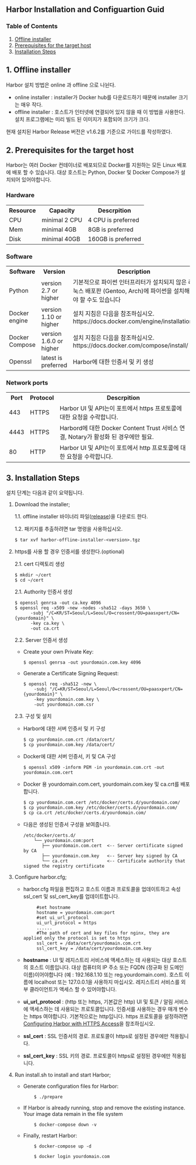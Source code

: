 ## Harbor Installation and Configuartion Guid

### Table of Contents
1. [Offline installer](#1)
2. [Prerequisites for the target host](#2)
3. [Installation Steps](#3)


## <div id='1'/> 1. Offline installer
Harbor 설치 방법은 online 과 offline 으로 나뉜다.<br>
 - online installer  : installer가 Docker hub를 다운로드하기 때문에 installer 크기는 매우 작다.
 - offline installer : 호스트가 인터넷에 연결되어 있지 않을 때 이 방법을 사용한다. 설치 프로그램에는 미리 빌드 된 이미지가 포함되어 크기가 크다.
 
현재 설치된 Harbor Release 버전은 v1.6.2를 기준으로 가이드를 작성하였다.<br>
 
## <div id='2'/> 2. Prerequisites for the target host

Harbor는 여러 Docker 컨테이너로 배포되므로 Docker를 지원하는 모든 Linux 배포에 배포 할 수 있습니다. 대상 호스트는 Python, Docker 및 Docker Compose가 설치되어 있어야합니다.

### Hardware
<table>
  <tr>
    <th>Resource</th>
    <th>Capacity</th>
    <th>Descrpition</th>
  </tr>
  <tr>
    <td>CPU</td>
    <td>minimal 2 CPU</td>
    <td>4 CPU is preferred</td>
  </tr>
  <tr>
    <td>Mem</td>
    <td>minimal 4GB</td>
    <td>8GB is preferred</td>
  </tr>
  <tr>
    <td>Disk</td>
    <td>minimal 40GB</td>
    <td>160GB is preferred</td>
  </tr>
</table>

### Software
<table>
  <tr>
    <th>Software</th>
    <th>Version</th>
    <th>Description</th>
  </tr>
  <tr>
    <td>Python</td>
    <td>version 2.7 or higher</td>
    <td>기본적으로 파이썬 인터프리터가 설치되지 않은 리눅스 배포판 (Gentoo, Arch)에 파이썬을 설치해야 할 수도 있습니다</td>
  </tr>
  <tr>
    <td>Docker engine</td>
    <td>version 1.10 or higher</td>
    <td>설치 지침은 다음을 참조하십시오. https://docs.docker.com/engine/installation/</td>
  </tr>
  <tr>
    <td>Docker Compose</td>
    <td>version 1.6.0 or higher</td>
    <td>설치 지침은 다음을 참조하십시오. https://docs.docker.com/compose/install/</td>
  </tr>
  <tr>
    <td>Openssl</td>
    <td>latest is preferred</td>
    <td>Harbor에 대한 인증서 및 키 생성</td>
  </tr>
</table>

### Network ports
<table>
  <tr>
    <th>Port</th>
    <th>Protocol</th>
    <th>Descrpition</th>
  </tr>
  <tr>
    <td>443</td>
    <td>HTTPS</td>
    <td>Harbor UI 및 API는이 포트에서 https 프로토콜에 대한 요청을 수락합니다.</td>
  </tr>
  <tr>
    <td>4443</td>
    <td>HTTPS</td>
    <td>Harbord에 대한 Docker Content Trust 서비스 연결, Notary가 활성화 된 경우에만 필요.</td>
  </tr>
  <tr>
    <td>80</td>
    <td>HTTP</td>
    <td>Harbor UI 및 API는이 포트에서 http 프로토콜에 대한 요청을 수락합니다.</td>
  </tr>
</table>

## <div id='3'/> 3. Installation Steps

설치 단계는 다음과 같이 요약됩니다.

1. Download the installer;<br/>
   
   1.1. offline installer 바이너리 파일([release](https://storage.googleapis.com/harbor-releases/release-1.6.0/harbor-offline-installer-v1.6.2.tgz))을 다운로드 한다.

   1.2.  패키지를 추출하려면 tar 명령을 사용하십시오.
      
       $ tar xvf harbor-offline-installer-<version>.tgz
 
2. https를 사용 할 경우 인증서를 생성한다.(optional)
   
   2.1. cert 디렉토리 생성
        
       $ mkdir ~/cert
       $ cd ~/cert
   
   2.1. Authority 인증서 생성
        
       $ openssl genrsa -out ca.key 4096
       $ openssl req -x509 -new -nodes -sha512 -days 3650 \
             -subj "/C=KR/ST=Seoul/L=Seoul/O=crossent/OU=paasxpert/CN={yourdomain}" \
             -key ca.key \
             -out ca.crt
             
   2.2. Server 인증서 생성
        
      - Create your own Private Key:
          
            $ openssl genrsa -out yourdomain.com.key 4096
      
      - Generate a Certificate Signing Request:
         
            $ openssl req -sha512 -new \
                -subj "/C=KR/ST=Seoul/L=Seoul/O=crossent/OU=paasxpert/CN={yourdomain}" \
                -key yourdomain.com.key \
                -out yourdomain.com.csr 
                
   2.3. 구성 및 설치
      - Harbor에 대한 서버 인증서 및 키 구성
       
            $ cp yourdomain.com.crt /data/cert/
            $ cp yourdomain.com.key /data/cert/ 

      - Docker에 대한 서버 인증서, 키 및 CA 구성
            
            $ openssl x509 -inform PEM -in yourdomain.com.crt -out yourdomain.com.cert
      
      - Docker 용 yourdomain.com.cert, yourdomain.com.key 및 ca.crt를 배포합니다.
      
            $ cp yourdomain.com.cert /etc/docker/certs.d/yourdomain.com/
            $ cp yourdomain.com.key /etc/docker/certs.d/yourdomain.com/
            $ cp ca.crt /etc/docker/certs.d/yourdomain.com/
      
      - 다음은 생성된 인증서 구성을 보여줍니다.
            
            /etc/docker/certs.d/
                └── yourdomain.com:port   
                   ├── yourdomain.com.cert  <-- Server certificate signed by CA
                   ├── yourdomain.com.key   <-- Server key signed by CA
                   └── ca.crt               <-- Certificate authority that signed the registry certificate

3. Configure harbor.cfg;
   - harbor.cfg 파일을 편집하고 호스트 이름과 프로토콜을 업데이트하고 속성 ssl_cert 및 ssl_cert_key를 업데이트합니다.
     
              #set hostname
              hostname = yourdomain.com:port
              #set ui_url_protocol
              ui_url_protocol = https
              ......
              #The path of cert and key files for nginx, they are applied only the protocol is set to https 
              ssl_cert = /data/cert/yourdomain.com.crt
              ssl_cert_key = /data/cert/yourdomain.com.key  
   
   - <b>hostname</b> : UI 및 레지스트리 서비스에 액세스하는 데 사용되는 대상 호스트의 호스트 이름입니다. 대상 컴퓨터의 IP 주소 또는 FQDN (정규화 된 도메인 이름)이어야합니다 (예 : 192.168.1.10 또는 reg.yourdomain.com). 호스트 이름에 localhost 또는 127.0.0.1을 사용하지 마십시오. 레지스트리 서비스를 외부 클라이언트가 액세스 할 수 있어야합니다.
   - <b>ui_url_protocol</b> : 
(http 또는 https, 기본값은 http) UI 및 토큰 / 알림 서비스에 액세스하는 데 사용되는 프로토콜입니다. 인증서를 사용하는 경우 매개 변수는 https 여야합니다. 기본적으로는 http입니다. https 프로토콜을 설정하려면 [Configuring Harbor with HTTPS Access](https://github.com/goharbor/harbor/blob/master/docs/configure_https.md)을 참조하십시오.
   - <b>ssl_cert</b> : SSL 인증서의 경로. 프로토콜이 https로 설정된 경우에만 적용됩니다.
   - <b>ssl_cert_key</b> : SSL 키의 경로. 프로토콜이 https로 설정된 경우에만 적용됩니다.
  
4. Run install.sh to install and start Harbor;
   - Generate configuration files for Harbor:
    
             $ ./prepare
   
   - If Harbor is already running, stop and remove the existing instance. Your image data remain in the file system
     
             $ docker-compose down -v
   
   - Finally, restart Harbor:
       
             $ docker-compose up -d
         
             $ docker login yourdomain.com